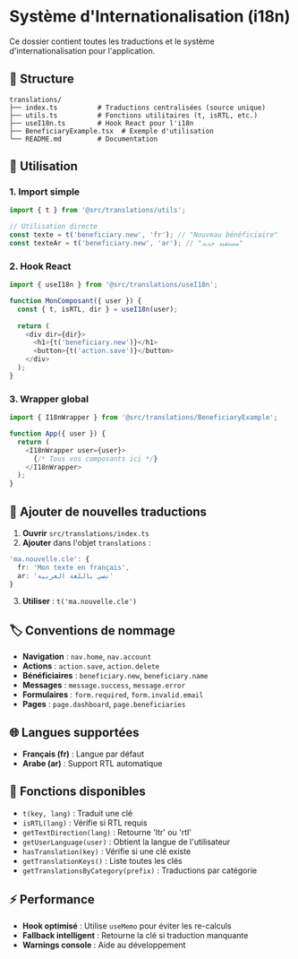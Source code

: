 # Système d'Internationalisation (i18n)

Ce dossier contient toutes les traductions et le système d'internationalisation pour l'application.

## 📁 Structure

```
translations/
├── index.ts          # Traductions centralisées (source unique)
├── utils.ts          # Fonctions utilitaires (t, isRTL, etc.)
├── useI18n.ts        # Hook React pour l'i18n
├── BeneficiaryExample.tsx  # Exemple d'utilisation
└── README.md         # Documentation
```

## 🎯 Utilisation

### 1. Import simple
```typescript
import { t } from '@src/translations/utils';

// Utilisation directe
const texte = t('beneficiary.new', 'fr'); // "Nouveau bénéficiaire"
const texteAr = t('beneficiary.new', 'ar'); // "مستفيد جديد"
```

### 2. Hook React
```typescript
import { useI18n } from '@src/translations/useI18n';

function MonComposant({ user }) {
  const { t, isRTL, dir } = useI18n(user);
  
  return (
    <div dir={dir}>
      <h1>{t('beneficiary.new')}</h1>
      <button>{t('action.save')}</button>
    </div>
  );
}
```

### 3. Wrapper global
```typescript
import { I18nWrapper } from '@src/translations/BeneficiaryExample';

function App({ user }) {
  return (
    <I18nWrapper user={user}>
      {/* Tous vos composants ici */}
    </I18nWrapper>
  );
}
```

## 📝 Ajouter de nouvelles traductions

1. **Ouvrir** `src/translations/index.ts`
2. **Ajouter** dans l'objet `translations` :
```typescript
'ma.nouvelle.cle': {
  fr: 'Mon texte en français',
  ar: 'نصي باللغة العربية'
}
```
3. **Utiliser** : `t('ma.nouvelle.cle')`

## 🏷️ Conventions de nommage

- **Navigation** : `nav.home`, `nav.account`
- **Actions** : `action.save`, `action.delete`
- **Bénéficiaires** : `beneficiary.new`, `beneficiary.name`
- **Messages** : `message.success`, `message.error`
- **Formulaires** : `form.required`, `form.invalid.email`
- **Pages** : `page.dashboard`, `page.beneficiaries`

## 🌐 Langues supportées

- **Français (fr)** : Langue par défaut
- **Arabe (ar)** : Support RTL automatique

## 🔧 Fonctions disponibles

- `t(key, lang)` : Traduit une clé
- `isRTL(lang)` : Vérifie si RTL requis
- `getTextDirection(lang)` : Retourne 'ltr' ou 'rtl'
- `getUserLanguage(user)` : Obtient la langue de l'utilisateur
- `hasTranslation(key)` : Vérifie si une clé existe
- `getTranslationKeys()` : Liste toutes les clés
- `getTranslationsByCategory(prefix)` : Traductions par catégorie

## ⚡ Performance

- **Hook optimisé** : Utilise `useMemo` pour éviter les re-calculs
- **Fallback intelligent** : Retourne la clé si traduction manquante
- **Warnings console** : Aide au développement 